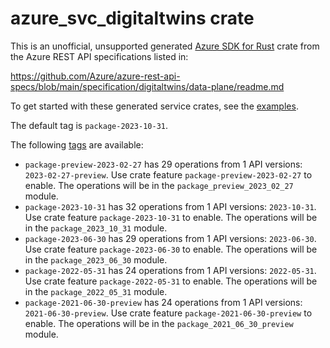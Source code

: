 # azure_svc_digitaltwins crate

This is an unofficial, unsupported generated [Azure SDK for Rust](https://github.com/Azure/azure-sdk-for-rust/tree/legacy) crate from the Azure REST API specifications listed in:

https://github.com/Azure/azure-rest-api-specs/blob/main/specification/digitaltwins/data-plane/readme.md

To get started with these generated service crates, see the [examples](https://github.com/Azure/azure-sdk-for-rust/blob/legacy/services/README.md#examples).

The default tag is `package-2023-10-31`.

The following [tags](https://github.com/Azure/azure-sdk-for-rust/blob/legacy/services/tags.md) are available:

- `package-preview-2023-02-27` has 29 operations from 1 API versions: `2023-02-27-preview`. Use crate feature `package-preview-2023-02-27` to enable. The operations will be in the `package_preview_2023_02_27` module.
- `package-2023-10-31` has 32 operations from 1 API versions: `2023-10-31`. Use crate feature `package-2023-10-31` to enable. The operations will be in the `package_2023_10_31` module.
- `package-2023-06-30` has 29 operations from 1 API versions: `2023-06-30`. Use crate feature `package-2023-06-30` to enable. The operations will be in the `package_2023_06_30` module.
- `package-2022-05-31` has 24 operations from 1 API versions: `2022-05-31`. Use crate feature `package-2022-05-31` to enable. The operations will be in the `package_2022_05_31` module.
- `package-2021-06-30-preview` has 24 operations from 1 API versions: `2021-06-30-preview`. Use crate feature `package-2021-06-30-preview` to enable. The operations will be in the `package_2021_06_30_preview` module.